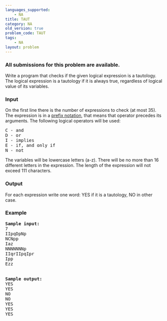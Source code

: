 ```yaml
---
languages_supported:
    - NA
title: TAUT
category: NA
old_version: true
problem_code: TAUT
tags:
    - NA
layout: problem
---
```

###  All submissions for this problem are available. 

Write a program that checks if the given logical expression is a tautology. The logical expression is a tautology if it is always true, regardless of logical value of its variables.

### Input

On the first line there is the number of expressions to check (at most 35). The expression is in a [prefix notation](http://en.wikipedia.org/wiki/Polish_notation), that means that operator precedes its arguments. The following logical operators will be used:

<pre>
C - and 
D - or
I - implies
E - if, and only if
N - not
</pre>
The variables will be lowercase letters (a-z). There will be no more than 16 different letters in the expression. The length of the expression will not exceed 111 characters.

### Output

For each expression write one word: YES if it is a tautology, NO in other case.

### Example

<pre><b><tt>Sample input:</tt></b>
7
IIpqDpNp
NCNpp
Iaz
NNNNNNNp
IIqrIIpqIpr
Ipp
Ezz


<b><tt>Sample output:</tt></b>
YES
YES
NO
NO
YES
YES
YES
</pre>